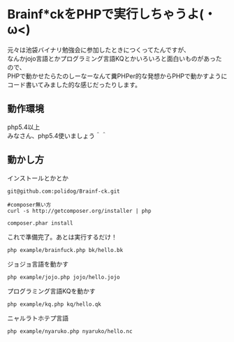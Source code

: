 Brainf*ckをPHPで実行しちゃうよ(・ω<)
==========

元々は池袋バイナリ勉強会に参加したときにつくってたんですが、  
なんかjojo言語とかプログラミング言語KQとかいろいろと面白いものがあったので、  
PHPで動かせたらたのしーなーなんて糞PHPer的な発想からPHPで動かすようにコード書いてみました的な感じだったりします。

動作環境
------------
php5.4以上  
みなさん、php5.4使いましょう＾＾


動かし方
------------
インストールとかとか

	git@github.com:polidog/Brainf-ck.git
	
	#composer無い方
	curl -s http://getcomposer.org/installer | php
	
	composer.phar install 

これで準備完了。あとは実行するだけ！

	php example/brainfuck.php bk/hello.bk


ジョジョ言語を動かす

 	php example/jojo.php jojo/hello.jojo 

プログラミング言語KQを動かす

	php example/kq.php kq/hello.qk

ニャルラトホテプ言語

	php example/nyaruko.php nyaruko/hello.nc